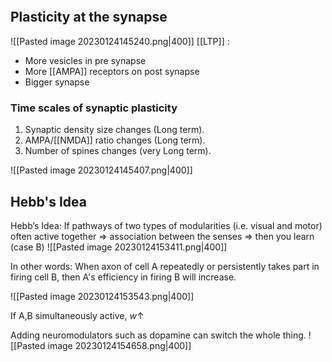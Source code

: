 ```toc
```

## Plasticity at the synapse
![[Pasted image 20230124145240.png|400]]
[[LTP]] : 
- More vesicles in pre synapse
- More [[AMPA]] receptors on post synapse
- Bigger synapse

### Time scales of synaptic plasticity
1. Synaptic density size changes (Long term).
2. AMPA/[[NMDA]] ratio changes (Long term).
3. Number of spines changes (very Long term).

![[Pasted image 20230124145407.png|400]]

## Hebb's Idea
Hebb’s Idea: If pathways of two types of modularities (i.e. visual and motor) often active together => association between the senses => then you learn (case B)
![[Pasted image 20230124153411.png|400]]

In other words: When axon of cell A repeatedly or persistently takes part in firing cell B, then A's efficiency in firing B will increase.

![[Pasted image 20230124153543.png|400]]

If A,B simultaneously active, $w \uparrow$ 

Adding neuromodulators such as dopamine can switch the whole thing. 
![[Pasted image 20230124154658.png|400]]
